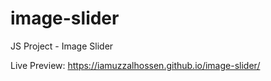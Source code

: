 # image-slider
JS Project - Image Slider

Live Preview: https://iamuzzalhossen.github.io/image-slider/
